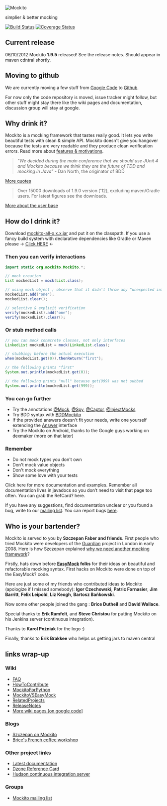 ![Mockito](http://docs.mockito.googlecode.com/hg/latest/org/mockito/logo.jpg)
  
simplier & better mocking

[![Build Status](https://travis-ci.org/mockito/mockito.png?branch=master)](https://travis-ci.org/mockito/mockito) [![Coverage Status](https://coveralls.io/repos/mockito/mockito/badge.png)](https://coveralls.io/r/mockito/mockito)

## Current release
06/10/2012 Mockito **1.9.5** released! See the release notes. Should appear in maven cdntral shortly.

## Moving to github
We are currently moving a few stuff from [Google Code](https://code.google.com/p/mockito/) to [Github](https://github.com/mockito/mockito).

For now only the code repository is moved, issue tracker might follow, but other stuff might stay there like the wiki pages and documentation, discussion group will stay at google.

## Why drink it?
Mockito is a mocking framework that tastes really good. It lets you write beautiful tests with clean & simple API. Mockito doesn't give you hangover because the tests are very readable and they produce clean verification errors. Read more about [features & motivations](https://code.google.com/p/mockito/wiki/FeaturesAndMotivations).

> *"We decided during the main conference that we should use JUnit 4 and Mockito because we think they are the future of TDD and mocking in Java"* - Dan North, the originator of BDD

[More quotes](https://code.google.com/p/mockito/wiki/Quotes)

> Over 15000 downloads of 1.9.0 version ('12), excluding maven/Gradle users. For latest figures see the downloads.

[More about the user base](https://code.google.com/p/mockito/wiki/UserBase)

## How do I drink it?

Download [mockito-all-x.x.x.jar](http://code.google.com/p/mockito/downloads/list) and put it on the classpath. If you use a fancy build system with declarative dependencies like Gradle or Maven please -> [Click HERE](https://code.google.com/p/mockito/wiki/DeclaringMockitoDependency) <-

### Then you can verify interactions

```java
import static org.mockito.Mockito.*;

// mock creation
List mockedList = mock(List.class);

// using mock object ; observe that it didn't throw any "unexpected interaction exception" exception
mockedList.add("one");
mockedList.clear();

// selective & explicit verification
verify(mockedList).add("one");
verify(mockedList).clear();
```

### Or stub method calls

```java
// you can mock conmcrete classes, not only interfaces
LinkedList mockedList = mock(LinkedList.class);

// stubbing; before the actual execution
when(mockedList.get(0)).thenReturn("first");

// the following prints "first"
System.out.println(mockedList.get(0));

// the following prints "null" because get(999) was not subbed
System.out.println(mockedList.get(999));
```

### You can go further

* Try the annotations [@Mock](http://docs.mockito.googlecode.com/hg/latest/org/mockito/Mock.html), [@Spy](http://docs.mockito.googlecode.com/hg/latest/org/mockito/Spy.html), [@Captor](http://docs.mockito.googlecode.com/hg/latest/org/mockito/Captor.html), [@InjectMocks](http://docs.mockito.googlecode.com/hg/latest/org/mockito/InjectMocks.html)
* Try BDD syntax with [BDDMockito](http://docs.mockito.googlecode.com/hg/latest/org/mockito/BDDMockito.html)
* If the provided answers doesn't fit your needs, write one yourself extending the [Answer](http://docs.mockito.googlecode.com/hg/latest/org/mockito/stubbing/Answer.html) interface
* Try the Mockito on Android, thanks to the Google guys working on dexmaker (more on that later)

### Remember

* Do not mock types you don't own
* Don't mock value objects
* Don't mock everything
* Show some love with your tests

Click here for more documentation and examples. Remember all documentation lives in javadocs so you don’t need to visit that page too often. You can grab the RefCard? here.

If you have any suggestions, find documentation unclear or you found a bug, write to our [mailing list](http://groups.google.com/group/mockito). You can report bugs [here](http://code.google.com/p/mockito/issues/list).

## Who is your bartender?
Mockito is served to you by **Szczepan Faber and friends**. First people who tried Mockito were developers of the [Guardian](http://guardian.co.uk/) project in London in early 2008. Here is how Szczepan explained [why we need another mocking framework](http://monkeyisland.pl/2008/01/14/mockito)?

Firstly, hats down before **[EasyMock](http://easymock.org/) folks** for their ideas on beautiful and refactorable mocking syntax. First hacks on Mockito were done on top of the EasyMock? code.

Here are just some of my friends who contributed ideas to Mockito (apologize if I missed somebody): **Igor Czechowski**, **Patric Fornasier**, **Jim Barritt**, **Felix Leipold**, **Liz Keogh**, **Bartosz Bańkowski**.

Now some other people joined the gang : **Brice Dutheil** and **David Wallace**.

Special thanks to **Erik Ramfelt**, and **Steve Christou** for putting Mockito on his Jenkins server (continuous integration).

Thanks to **Karol Poźniak** for the logo :)

Finally, thanks to **Erik Brakkee** who helps us getting jars to maven central

## links wrap-up

### Wiki
* [FAQ](https://code.google.com/p/mockito/wiki/FAQ)
* [HowToContribute](https://code.google.com/p/mockito/wiki/HowToContribute)
* [MockitoForPython](https://code.google.com/p/mockito/wiki/MockitoForPython)
* [MockitoVSEasyMock](https://code.google.com/p/mockito/wiki/MockitoVSEasyMock)
* [RelatedProjects](https://code.google.com/p/mockito/wiki/RelatedProjects)
* [ReleaseNotes](https://code.google.com/p/mockito/wiki/ReleaseNotes)
* [More wiki pages [on google code]](https://code.google.com/p/mockito/w/list)

### Blogs
* [Szczepan on Mockito](http://monkeyisland.pl/category/mockito)
* [Brice's French coffee workshop](http://blog.arkey.fr/)

### Other project links
* [Latest documentation](http://docs.mockito.googlecode.com/hg/latest/org/mockito/Mockito.html)
* [Dzone Reference Card](http://refcardz.dzone.com/refcardz/mockito)
* [Hudson continuous integration server](http://hudsonci-oss.org/view/Mockito/job/Mockito)

### Groups
* [Mockito mailing list](http://groups.google.com/group/mockito)
